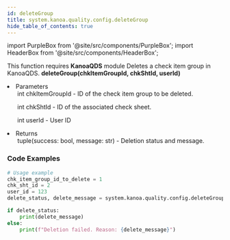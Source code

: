 ```yaml
---
id: deleteGroup
title: system.kanoa.quality.config.deleteGroup
hide_table_of_contents: true
---
```


import PurpleBox from '@site/src/components/PurpleBox';
import HeaderBox from '@site/src/components/HeaderBox';

<PurpleBox>This function requires <b>KanoaQDS</b> module</PurpleBox>
<HeaderBox header="Description">Deletes a check item group in KanoaQDS.</HeaderBox>
<HeaderBox header="Syntax">
    <b>deleteGroup(chkItemGroupId, chkShtId, userId)</b>
    <li> Parameters <br />
        <ul>int chkItemGroupId - ID of the check item group to be deleted.</ul>
        <ul>int chkShtId - ID of the associated check sheet.</ul>
        <ul>int userId - User ID</ul>
    </li>
    <li> Returns <br />
        <ul>tuple(success: bool, message: str) - Deletion status and message.</ul>
    </li>
</HeaderBox>

### Code Examples
```python
# Usage example
chk_item_group_id_to_delete = 1
chk_sht_id = 2
user_id = 123
delete_status, delete_message = system.kanoa.quality.config.deleteGroup(chkItemGroupId=chk_item_group_id_to_delete, chkShtId=chk_sht_id, userId=user_id)

if delete_status:
    print(delete_message)
else:
    print(f"Deletion failed. Reason: {delete_message}")

